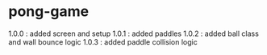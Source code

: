 # pong-game
1.0.0 : added screen and setup
1.0.1 : added paddles
1.0.2 : added ball class and wall bounce logic
1.0.3 : added paddle collision logic

